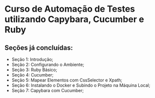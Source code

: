 # Curso de Automação de Testes utilizando Capybara, Cucumber e Ruby

## Seções já concluídas:

* Seção 1: Introdução;
* Seção 2: Configurando o Ambiente;
* Seção 3: Ruby Básico;
* Seção 4: Cucumber;
* Seção 5: Mapear Elementos com CssSelector e Xpath;
* Seção 6: Instalando o Docker e Subindo o Projeto na Máquina Local;
* Seção 7: Capybara com Cucumber;
